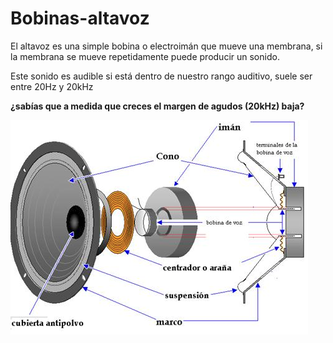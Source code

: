 
# Bobinas-altavoz

El altavoz es una simple bobina o electroimán que mueve una membrana, si la membrana se mueve repetidamente puede producir un sonido.

Este sonido es audible si está dentro de nuestro rango auditivo, suele ser entre 20Hz y 20kHz

**¿sabías que a medida que creces el margen de agudos (20kHz) baja?**

![](img/img0.10.png)
